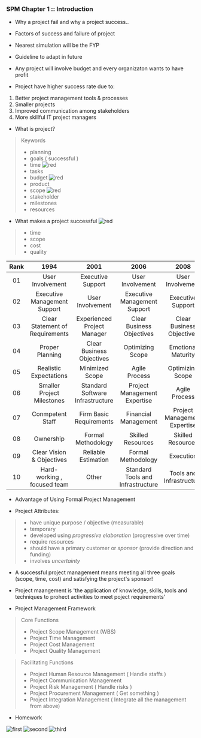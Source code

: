 ### SPM Chapter 1 :: Introduction 

- Why a project fail and why a project success..
- Factors of success and failure of project
- Nearest simulation will be the FYP
- Guideline to adapt in future

- Any project will involve budget and every organizaton wants to have profit

- Project have higher success rate due to:
1. Better project management tools & processes
2. Smaller projects
3. Improved communication among stakeholders
4. More skillful IT project managers

- What is project?
> Keywords
> - planning
> - goals ( successful )
> - time ![red](https://cdn.discordapp.com/attachments/346967448781717505/682448074878222356/red.png)
> - tasks
> - budget ![red](https://cdn.discordapp.com/attachments/346967448781717505/682448074878222356/red.png)
> - product
> - scope ![red](https://cdn.discordapp.com/attachments/346967448781717505/682448074878222356/red.png)
> - stakeholder
> - milestones
> - resources

- What makes a project successful ![red](https://cdn.discordapp.com/attachments/346967448781717505/682448074878222356/red.png)
> - time
> - scope
> - cost
> - quality

| Rank |    1994    |    2001    |   2006   |   2008   |
|:----:|:----:|:----:|:----:|:----:|
|  01  | User Involvement | Executive Support | User Involvement | User Involvement |
|  02  | Executive Management Support | User Involvement | Executive Management Support | Executive Support |
|  03  | Clear Statement of Requirements | Experienced Project Manager | Clear Business Objectives | Clear Business Objectives | 
|  04  | Proper Planning | Clear Business Objectives | Optimizing Scope | Emotional Maturity |
|  05  | Realistic Expectations | Minimized Scope | Agile Process | Optimizing Scope |
|  06  | Smaller Project Milestones | Standard Software Infrastructure | Project Management Expertise | Agile Process |
|  07  | Conmpetent Staff | Firm Basic Requirements | Financial Management | Project Management Expertise |
|  08  | Ownership | Formal Methodology | Skilled Resources | Skilled Resources | 
|  09  | Clear Vision & Objectives | Reliable Estimation | Formal Methodology | Execution | 
|  10  | Hard-working , focused team | Other | Standard Tools and Infrastructure | Tools and Infrastructure |

- Advantage of  Using Formal Project Management

- Project Attributes:
> - have unique purpose / objective (measurable)
> - temporary
> - developed using *progressive elaboration* (progressive over time)
> - require resources
> - should have a primary customer or *sponsor* (provide direction and funding)
> - involves *uncertainty*

- A successful project management means meeting all three goals (scope, time, cost) and satisfying the project's sponsor!

- Project maangement is 'the application of knowledge, skills, tools and techniques to prohect activities to meet poject requirements'

- Project Management Framework
> Core Functions
> - Project Scope Management (WBS)
> - Project Time Management
> - Project Cost Management
> - Project Quality Management

> Facilitating Functions 
> - Project Human Resource Management ( Handle staffs )
> - Project Communication Management
> - Project Risk Management ( Handle risks )
> - Project Procurement Management ( Get something )
> - Project Integration Management ( Integrate all the management from above)

- Homework

![first](https://cdn.discordapp.com/attachments/346967448781717505/682459709919461396/unknown.png)
![second](https://cdn.discordapp.com/attachments/346967448781717505/682459741187997723/unknown.png)
![third](https://cdn.discordapp.com/attachments/346967448781717505/682459778076639300/unknown.png)
